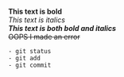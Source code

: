 **This text is bold**\
*This text is italics*\
***This text is both bold and italics***\
~~OOPS I made an error~~
  ```
 - git status
 - git add
 - git commit
 ```

